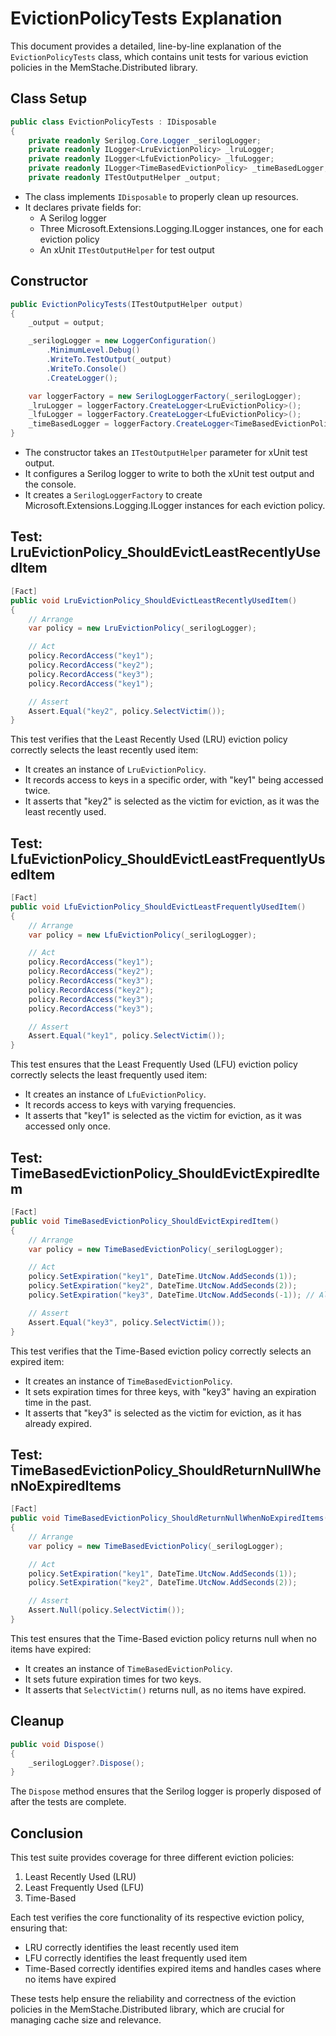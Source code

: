 # EvictionPolicyTests Explanation

This document provides a detailed, line-by-line explanation of the `EvictionPolicyTests` class, which contains unit tests for various eviction policies in the MemStache.Distributed library.

## Class Setup

```csharp
public class EvictionPolicyTests : IDisposable
{
    private readonly Serilog.Core.Logger _serilogLogger;
    private readonly ILogger<LruEvictionPolicy> _lruLogger;
    private readonly ILogger<LfuEvictionPolicy> _lfuLogger;
    private readonly ILogger<TimeBasedEvictionPolicy> _timeBasedLogger;
    private readonly ITestOutputHelper _output;
```

- The class implements `IDisposable` to properly clean up resources.
- It declares private fields for:
  - A Serilog logger
  - Three Microsoft.Extensions.Logging.ILogger instances, one for each eviction policy
  - An xUnit `ITestOutputHelper` for test output

## Constructor

```csharp
public EvictionPolicyTests(ITestOutputHelper output)
{
    _output = output;

    _serilogLogger = new LoggerConfiguration()
        .MinimumLevel.Debug()
        .WriteTo.TestOutput(_output)
        .WriteTo.Console()
        .CreateLogger();

    var loggerFactory = new SerilogLoggerFactory(_serilogLogger);
    _lruLogger = loggerFactory.CreateLogger<LruEvictionPolicy>();
    _lfuLogger = loggerFactory.CreateLogger<LfuEvictionPolicy>();
    _timeBasedLogger = loggerFactory.CreateLogger<TimeBasedEvictionPolicy>();
}
```

- The constructor takes an `ITestOutputHelper` parameter for xUnit test output.
- It configures a Serilog logger to write to both the xUnit test output and the console.
- It creates a `SerilogLoggerFactory` to create Microsoft.Extensions.Logging.ILogger instances for each eviction policy.

## Test: LruEvictionPolicy_ShouldEvictLeastRecentlyUsedItem

```csharp
[Fact]
public void LruEvictionPolicy_ShouldEvictLeastRecentlyUsedItem()
{
    // Arrange
    var policy = new LruEvictionPolicy(_serilogLogger);

    // Act
    policy.RecordAccess("key1");
    policy.RecordAccess("key2");
    policy.RecordAccess("key3");
    policy.RecordAccess("key1");

    // Assert
    Assert.Equal("key2", policy.SelectVictim());
}
```

This test verifies that the Least Recently Used (LRU) eviction policy correctly selects the least recently used item:
- It creates an instance of `LruEvictionPolicy`.
- It records access to keys in a specific order, with "key1" being accessed twice.
- It asserts that "key2" is selected as the victim for eviction, as it was the least recently used.

## Test: LfuEvictionPolicy_ShouldEvictLeastFrequentlyUsedItem

```csharp
[Fact]
public void LfuEvictionPolicy_ShouldEvictLeastFrequentlyUsedItem()
{
    // Arrange
    var policy = new LfuEvictionPolicy(_serilogLogger);

    // Act
    policy.RecordAccess("key1");
    policy.RecordAccess("key2");
    policy.RecordAccess("key3");
    policy.RecordAccess("key2");
    policy.RecordAccess("key3");
    policy.RecordAccess("key3");

    // Assert
    Assert.Equal("key1", policy.SelectVictim());
}
```

This test ensures that the Least Frequently Used (LFU) eviction policy correctly selects the least frequently used item:
- It creates an instance of `LfuEvictionPolicy`.
- It records access to keys with varying frequencies.
- It asserts that "key1" is selected as the victim for eviction, as it was accessed only once.

## Test: TimeBasedEvictionPolicy_ShouldEvictExpiredItem

```csharp
[Fact]
public void TimeBasedEvictionPolicy_ShouldEvictExpiredItem()
{
    // Arrange
    var policy = new TimeBasedEvictionPolicy(_serilogLogger);

    // Act
    policy.SetExpiration("key1", DateTime.UtcNow.AddSeconds(1));
    policy.SetExpiration("key2", DateTime.UtcNow.AddSeconds(2));
    policy.SetExpiration("key3", DateTime.UtcNow.AddSeconds(-1)); // Already expired

    // Assert
    Assert.Equal("key3", policy.SelectVictim());
}
```

This test verifies that the Time-Based eviction policy correctly selects an expired item:
- It creates an instance of `TimeBasedEvictionPolicy`.
- It sets expiration times for three keys, with "key3" having an expiration time in the past.
- It asserts that "key3" is selected as the victim for eviction, as it has already expired.

## Test: TimeBasedEvictionPolicy_ShouldReturnNullWhenNoExpiredItems

```csharp
[Fact]
public void TimeBasedEvictionPolicy_ShouldReturnNullWhenNoExpiredItems()
{
    // Arrange
    var policy = new TimeBasedEvictionPolicy(_serilogLogger);

    // Act
    policy.SetExpiration("key1", DateTime.UtcNow.AddSeconds(1));
    policy.SetExpiration("key2", DateTime.UtcNow.AddSeconds(2));

    // Assert
    Assert.Null(policy.SelectVictim());
}
```

This test ensures that the Time-Based eviction policy returns null when no items have expired:
- It creates an instance of `TimeBasedEvictionPolicy`.
- It sets future expiration times for two keys.
- It asserts that `SelectVictim()` returns null, as no items have expired.

## Cleanup

```csharp
public void Dispose()
{
    _serilogLogger?.Dispose();
}
```

The `Dispose` method ensures that the Serilog logger is properly disposed of after the tests are complete.

## Conclusion

This test suite provides coverage for three different eviction policies:
1. Least Recently Used (LRU)
2. Least Frequently Used (LFU)
3. Time-Based

Each test verifies the core functionality of its respective eviction policy, ensuring that:
- LRU correctly identifies the least recently used item
- LFU correctly identifies the least frequently used item
- Time-Based correctly identifies expired items and handles cases where no items have expired

These tests help ensure the reliability and correctness of the eviction policies in the MemStache.Distributed library, which are crucial for managing cache size and relevance.
